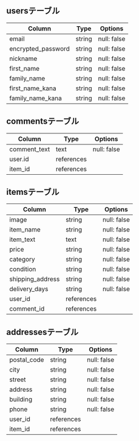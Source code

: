## usersテーブル
| Column             | Type   | Options     |
| ------------------ | ------ | ----------- |
| email              | string | null: false |
| encrypted_password | string | null: false |
| nickname           | string | null: false |
| first_name         | string | null: false |
| family_name        | string | null: false |
| first_name_kana    | string | null: false |
| family_name_kana   | string | null: false |

## commentsテーブル
| Column       | Type       | Options     |
| ------------ | ---------- | ----------- |
| comment_text | text       | null: false |
| user.id      | references |             |
| item_id      | references |             |

## itemsテーブル
| Column           | Type        | Options     |
| ---------------- | ----------- | ----------- |
| image            | string      | null: false |
| item_name        | string      | null: false |
| item_text        | text        | null: false |
| price            | string      | null: false |
| category         | string      | null: false |
| condition        | string      | null: false |
| shipping_address | string      | null: false |
| delivery_days    | string      | null: false |
| user_id          | references  |             |
| comment_id       | references  |             |

## addressesテーブル
| Column          | Type       | Options     |
| --------------- | -----------| ----------- |
| postal_code     | string     | null: false |
| city            | string     | null: false |
| street          | string     | null: false |
| address         | string     | null: false |
| building        | string     | null: false |
| phone           | string     | null: false |
| user_id         | references |             |
| item_id         | references |             |

